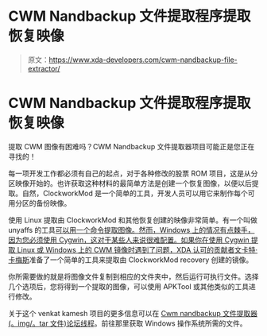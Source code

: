 # CWM Nandbackup 文件提取程序提取恢复映像

> 原文：<https://www.xda-developers.com/cwm-nandbackup-file-extractor/>

# CWM Nandbackup 文件提取程序提取恢复映像

提取 CWM 图像有困难吗？CWM Nandbackup 文件提取器项目可能正是您正在寻找的！

每一项开发工作都必须有自己的起点，对于各种修改的股票 ROM 项目，这是从分区映像开始的。也许获取这种材料的最简单方法是创建一个恢复图像，以便以后提取。自然，ClockworkMod 是一个简单的工具，开发人员可以用它来制作每个可用分区的备份映像。

使用 Linux 提取由 ClockworkMod 和其他恢复创建的映像非常简单。有一个叫做 unyaffs 的工具[可以用一个命令提取图像。然而，Windows 上的情况有点棘手，因为您必须使用 Cygwin，这对于某些人来说很难配置。如果你在使用 Cygwin 提取 Linux 或 Windows 上的 CWM 镜像时遇到了问题，XDA 认可的贡献者](https://code.google.com/p/unyaffs/)[文卡特·卡梅斯](http://forum.xda-developers.com/member.php?u=4433143)准备了一个简单的工具来提取由 ClockworkMod recovery 创建的镜像。

你所需要做的就是将图像文件复制到相应的文件夹中，然后运行可执行文件。选择几个选项后，您将得到一个提取的图像，可以使用 APKTool 或其他类似的工具进行修改。

关于这个 venkat kamesh 项目的更多信息可以在 [Cwm nandbackup 文件提取器(。img/。tar 文件)论坛线程](http://forum.xda-developers.com/android/software-hacking/tool-cwm-nandbackup-file-extractor-img-t2942712)。前往那里获取 Windows 操作系统所需的文件。